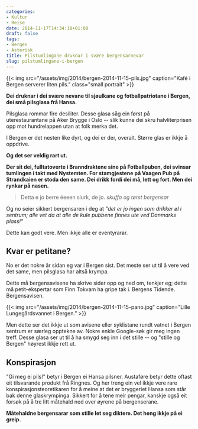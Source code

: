```yaml
---
categories:
- Kultur
- Reise
date: 2014-11-17T14:34:18+01:00
draft: false
tags:
- Bergen
- Asterisk
title: Pilstumlingane druknar i svære bergensarnevar
slug: pilstumlingane-i-bergen
---
```

{{< img src="/assets/img/2014/bergen-2014-11-15-pils.jpg" caption="Kafé i Bergen serverer liten pils." class="small portrait" >}}

**Dei druknar i dei svære nevane til sjøulkane og fotballpatriotane i Bergen, dei små pilsglasa frå Hansa.**

Pilsglasa rommar fire desiliter. Desse glasa såg ein først på uterestaurantane på Aker Brygge i Oslo -- slik kunne dei skru halvliterprisen opp mot hundrelappen utan at folk merka det.

I Bergen er det nesten like dyrt, og dei er der, overalt. Større glas er ikkje å oppdrive.

**Og det ser veldig rart ut.**

<!--more-->

**Der sit dei, fulltatoverte i Branndraktene sine på Fotballpuben, dei svinsar tumlingen i takt med Nystemten. For stamgjestene på Vaagen Pub på Strandkaien er stoda den same. Dei drikk fordi dei må, lett og fort. Men dei rynkar på nasen.**

>Detta e jo berre éeeen slurk, de jo.
><cite>skuffa og tørst bergensar</cite> 

Og no seier sikkert bergensaren i deg at _"det er jo ingen som drikker øl i sentrum; alle vet da at alle de kule pubbene finnes ute ved Danmarks plass!"_

Dette kan godt vere. Men ikkje alle er eventyrarar.

## Kvar er petitane?

No er det nokre år sidan eg var i Bergen sist. Det meste ser ut til å vere ved det same, men pilsglasa har altså krympa. 

Dette må bergensavisene ha skrive sider opp og ned om, tenkjer eg; dette må petit-ekspertar som Finn Tokvam ha gripe tak i. Bergens Tidende. Bergensavisen.

{{< img src="/assets/img/2014/bergen-2014-11-15-pano.jpg" caption="Lille Lungegårdsvannet i Bergen." >}}

Men dette ser det ikkje ut som avisene eller syklistane rundt vatnet i Bergen sentrum er særleg opptekne av. Nokre enkle Google-søk gir meg ingen treff. Desse glasa ser ut til å ha smygd seg inn i det stille -- og "stille og Bergen" høyrest ikkje rett ut.

## Konspirasjon

"Gi meg ei pils!" betyr i Bergen ei Hansa pilsner. Austaføre betyr dette oftast eit tilsvarande produkt frå Ringnes. Og her treng ein vel ikkje vere rare konspirasjonsteoretikaren for å meine at det er bryggeriet Hansa som står bak denne glaskrympinga. Sikkert for å tene meir pengar, kanskje også eit forsøk på å tre litt måtehald ned over øyrene på bergenserane.

**Måtehaldne bergensarar som  stille let seg diktere. Det heng ikkje på ei greip.**
